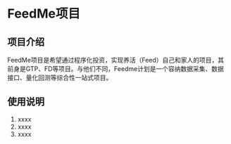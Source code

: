 # FeedMe项目

## 项目介绍

FeedMe项目是希望通过程序化投资，实现养活（Feed）自己和家人的项目，其前身是GTP、FD等项目。与他们不同，Feedme计划是一个容纳数据采集、数据接口、量化回测等综合性一站式项目。

## 使用说明

1. xxxx
2. xxxx
3. xxxx
